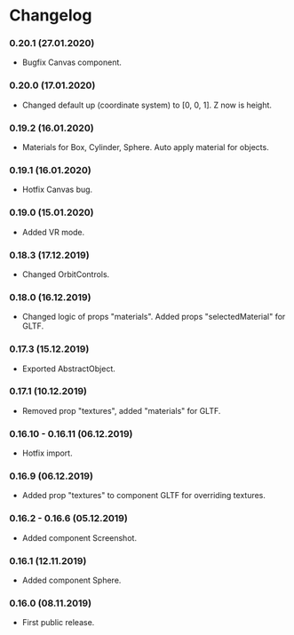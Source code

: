 # Changelog

### 0.20.1 (27.01.2020)

* Bugfix Canvas component.

### 0.20.0 (17.01.2020)

* Changed default up (coordinate system) to [0, 0, 1]. Z now is height.

### 0.19.2 (16.01.2020)

* Materials for Box, Cylinder, Sphere. Auto apply material for objects.

### 0.19.1 (16.01.2020)

* Hotfix Canvas bug.

### 0.19.0 (15.01.2020)

* Added VR mode.

### 0.18.3 (17.12.2019)

* Changed OrbitControls.

### 0.18.0 (16.12.2019)

* Changed logic of props "materials". Added props "selectedMaterial" for GLTF. 

### 0.17.3 (15.12.2019)

* Exported AbstractObject.

### 0.17.1 (10.12.2019)

* Removed prop "textures", added "materials" for GLTF.

### 0.16.10 - 0.16.11 (06.12.2019)

* Hotfix import.

### 0.16.9 (06.12.2019)

* Added prop "textures" to component GLTF for overriding textures. 

### 0.16.2 - 0.16.6 (05.12.2019)

* Added component Screenshot.

### 0.16.1 (12.11.2019)

* Added component Sphere.

### 0.16.0 (08.11.2019)

* First public release.
